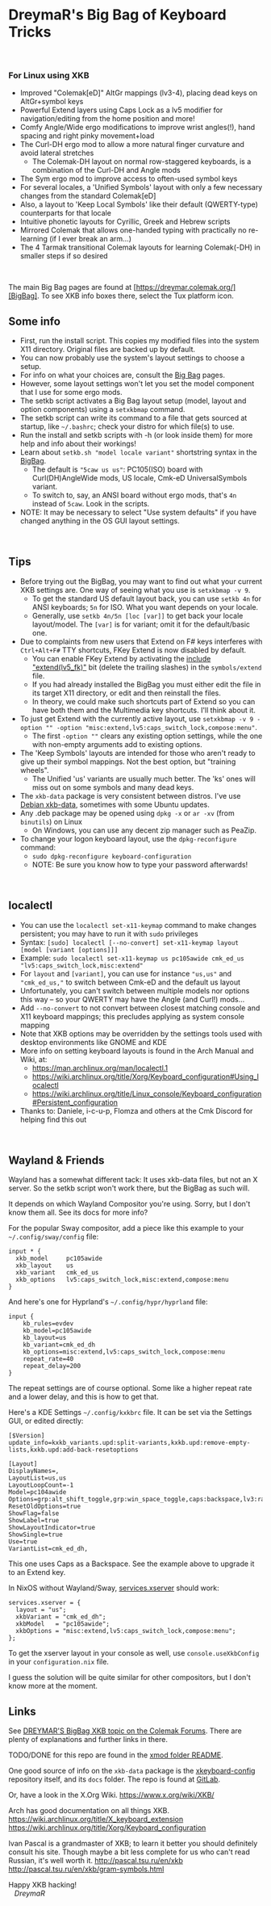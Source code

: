 DreymaR's Big Bag of Keyboard Tricks
====================================
<br>

### For Linux using XKB

* Improved "Colemak[eD]" AltGr mappings (lv3-4), placing dead keys on AltGr+symbol keys
* Powerful Extend layers using Caps Lock as a lv5 modifier for navigation/editing from the home position and more!
* Comfy Angle/Wide ergo modifications to improve wrist angles(!), hand spacing and right pinky movement+load
* The Curl-DH ergo mod to allow a more natural finger curvature and avoid lateral stretches
	- The Colemak-DH layout on normal row-staggered keyboards, is a combination of the Curl-DH and Angle mods
* The Sym ergo mod to improve access to often-used symbol keys
* For several locales, a 'Unified Symbols' layout with only a few necessary changes from the standard Colemak[eD]
* Also, a layout to 'Keep Local Symbols' like their default (QWERTY-type) counterparts for that locale
* Intuitive phonetic layouts for Cyrillic, Greek and Hebrew scripts
* Mirrored Colemak that allows one-handed typing with practically no re-learning (if I ever break an arm...)
* The 4 Tarmak transitional Colemak layouts for learning Colemak(-DH) in smaller steps if so desired
<br>

The main Big Bag pages are found at [https://dreymar.colemak.org/][BigBag]. To see XKB info boxes there, select the Tux platform icon.
<br>

Some info
---------

* First, run the install script. This copies my modified files into the system X11 directory. Original files are backed up by default.
* You can now probably use the system's layout settings to choose a setup. 
* For info on what your choices are, consult the [Big Bag][BigBag] pages.
* However, some layout settings won't let you set the model component that I use for some ergo mods.
* The setkb script activates a Big Bag layout setup (model, layout and option components) using a `setxkbmap` command.
* The setkb script can write its command to a file that gets sourced at startup, like `~/.bashrc`; check your distro for which file(s) to use.
* Run the install and setkb scripts with -h (or look inside them) for more help and info about their workings!
* Learn about `setkb.sh "model locale variant"` shortstring syntax in the [BigBag][BigBag4X].
	- The default is `"5caw us us"`: PC105(ISO) board with Curl(DH)AngleWide mods, US locale, Cmk-eD UniversalSymbols variant.
	- To switch to, say, an ANSI board without ergo mods, that's `4n` instead of `5caw`. Look in the scripts.
* NOTE: It may be necessary to select "Use system defaults" if you have changed anything in the OS GUI layout settings.
<br>

Tips
----
* Before trying out the BigBag, you may want to find out what your current XKB settings are. One way of seeing what you use is `setxkbmap -v 9`.
	- To get the standard US default layout back, you can use `setkb 4n` for ANSI keyboards; `5n` for ISO. What you want depends on your locale.
	- Generally, use `setkb 4n/5n [loc [var]]` to get back your locale layout/model. The `[var]` is for variant; omit it for the default/basic one.
* Due to complaints from new users that Extend on F# keys interferes with `Ctrl+Alt+F#` TTY shortcuts, FKey Extend is now disabled by default.
	- You can enable FKey Extend by activating the [include "extend(lv5_fk)"][BB-ExtFK] bit (delete the trailing slashes) in the `symbols/extend` file.
	- If you had already installed the BigBag you must either edit the file in its target X11 directory, or edit and then reinstall the files.
	- In theory, we could make such shortcuts part of Extend so you can have both them and the Multimedia key shortcuts. I'll think about it.
* To just get Extend with the currently active layout, use `setxkbmap -v 9 -option "" -option "misc:extend,lv5:caps_switch_lock,compose:menu"`.
	- The first `-option ""` clears any existing option settings, while the one with non-empty arguments add to existing options.
* The 'Keep Symbols' layouts are intended for those who aren't ready to give up their symbol mappings. Not the best option, but "training wheels".
	- The Unified 'us' variants are usually much better. The 'ks' ones will miss out on some symbols and many dead keys.
* The `xkb-data` package is very consistent between distros. I've use [Debian xkb-data][XKB-DebS], sometimes with some Ubuntu updates.
* Any .deb package may be opened using `dpkg -x` or `ar -xv` (from `binutils`) on Linux
	- On Windows, you can use any decent zip manager such as PeaZip.
* To change your logon keyboard layout, use the `dpkg-reconfigure` command:
	- `sudo dpkg-reconfigure keyboard-configuration`
	- NOTE: Be sure you know how to type your password afterwards!
<br>

localectl
---------
* You can use the `localectl set-x11-keymap` command to make changes persistent; you may have to run it with `sudo` privileges
* Syntax: `[sudo] localectl [--no-convert] set-x11-keymap layout [model [variant [options]]]`
* Example: `sudo localectl set-x11-keymap us pc105awide cmk_ed_us "lv5:caps_switch_lock,misc:extend"`
* For `layout` and `[variant]`, you can use for instance `"us,us"` and `"cmk_ed_us,"` to switch between Cmk-eD and the default us layout
* Unfortunately, you can't switch between multiple models nor options this way – so your QWERTY may have the Angle (and Curl!) mods...
* Add `--no-convert` to not convert between closest matching console and X11 keyboard mappings; this precludes applying as system console mapping
* Note that XKB options may be overridden by the settings tools used with desktop environments like GNOME and KDE
* More info on setting keyboard layouts is found in the Arch Manual and Wiki, at: 
	- https://man.archlinux.org/man/localectl.1
	- https://wiki.archlinux.org/title/Xorg/Keyboard_configuration#Using_localectl
	- https://wiki.archlinux.org/title/Linux_console/Keyboard_configuration#Persistent_configuration
* Thanks to: Daniele, i-c-u-p, Flomza and others at the Cmk Discord for helping find this out
<br>

Wayland & Friends
-----------------
Wayland has a somewhat different tack: It uses xkb-data files, but not an X server. So the setkb script won't work there, but the BigBag as such will.

It depends on which Wayland Compositor you're using. Sorry, but I don't know them all. See its docs for more info?

For the popular Sway compositor, add a piece like this example to your `~/.config/sway/config` file:
```
input * {
  xkb_model     pc105awide
  xkb_layout    us
  xkb_variant   cmk_ed_us
  xkb_options   lv5:caps_switch_lock,misc:extend,compose:menu
}
```

And here's one for Hyprland's `~/.config/hypr/hyprland` file:
```
input {
    kb_rules=evdev
    kb_model=pc105awide
    kb_layout=us
    kb_variant=cmk_ed_dh
    kb_options=misc:extend,lv5:caps_switch_lock,compose:menu
    repeat_rate=40
    repeat_delay=200
}
``` 
The repeat settings are of course optional. Some like a higher repeat rate and a lower delay, and this is how to get that.

Here's a KDE Settings `~/.config/kxkbrc` file. It can be set via the Settings GUI, or edited directly:
```
[$Version]
update_info=kxkb_variants.upd:split-variants,kxkb.upd:remove-empty-lists,kxkb.upd:add-back-resetoptions

[Layout]
DisplayNames=,
LayoutList=us,us
LayoutLoopCount=-1
Model=pc104awide
Options=grp:alt_shift_toggle,grp:win_space_toggle,caps:backspace,lv3:ralt_switch_multikey,compose:menu
ResetOldOptions=true
ShowFlag=false
ShowLabel=true
ShowLayoutIndicator=true
ShowSingle=true
Use=true
VariantList=cmk_ed_dh,
``` 
This one uses Caps as a Backspace. See the example above to upgrade it to an Extend key.

In NixOS without Wayland/Sway, [services.xserver](https://nixos.wiki/wiki/Keyboard_Layout_Customization) should work:
```
services.xserver = {
  layout = "us";
  xkbVariant = "cmk_ed_dh";
  xkbModel   = "pc105awide";
  xkbOptions = "misc:extend,lv5:caps_switch_lock,compose:menu";
};
```
To get the xserver layout in your console as well, use `console.useXkbConfig` in your `configuration.nix` file.

I guess the solution will be quite similar for other compositors, but I don't know more at the moment.
<br>

Links
-----
See [DREYMAR'S BigBag XKB topic on the Colemak Forums][BigBag4X].
There are plenty of explanations and further links in there.
<br>

TODO/DONE for this repo are found in the [xmod folder README][xmREADME].
<br>

One good source of info on the `xkb-data` package is the [xkeyboard-config][XKB-conf] repository itself, and its `docs` folder. The repo is found at [GitLab][XKBgitLb].
<br>

Or, have a look in the X.Org Wiki.
https://www.x.org/wiki/XKB/
<br>

Arch has good documentation on all things XKB.
https://wiki.archlinux.org/title/X_keyboard_extension
https://wiki.archlinux.org/title/Xorg/Keyboard_configuration
<br>

Ivan Pascal is a grandmaster of XKB; to learn it better you should definitely consult his site. Though maybe a bit less complete for us who can't read Russian, it's well worth it.
http://pascal.tsu.ru/en/xkb
http://pascal.tsu.ru/en/xkb/gram-symbols.html
<br>

Happy XKB hacking!<br>&nbsp;&nbsp;
_DreymaR_
<br><br>



[XKB-conf]: https://www.freedesktop.org/wiki/Software/XKeyboardConfig/ (XKeyboard Config page)
[XKBgitLb]: https://gitlab.freedesktop.org/xkeyboard-config/xkeyboard-config (XKB-config on GitLab)
[XKB-pkgs]: https://pkgs.org/download/xkb-data (pkgs.org xkb-data page)
[XKB-DebS]: https://packages.debian.org/sid/xkb-data (Debian Sid xkb-data download)
[BigBag]:   https://dreymar.colemak.org/ (DreymaR's Big Bag of Keyboard Tricks)
[BigBag4X]: http://forum.colemak.com/viewtopic.php?id=1438 (DreymaR's old BigBag for Linux/XKB on the Colemak Forum)
[BBREADME]: README.md                               (main BigBag4XKB README)
[xmREADME]: /xkb-data_xmod/README.md                (xmod BigBag4XKB README)

[XKB-2351]: https://debian.pkgs.org/sid/debian-main-amd64/xkb-data_2.35.1-1_all.deb.html (Debian Sid xkb-data page, 2022-12)
[BB-ExtFK]: /xkb-data_xmod/xkb/symbols/extend#L66   (BigBag4XKB – FKkey include in symbol/extend file)
